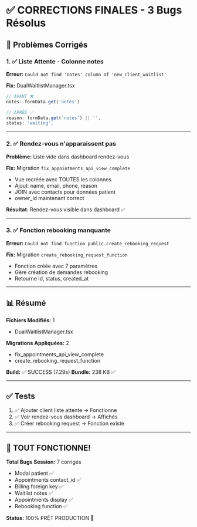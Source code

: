 # ✅ CORRECTIONS FINALES - 3 Bugs Résolus

## 🎯 Problèmes Corrigés

### 1. ✅ Liste Attente - Colonne notes
**Erreur:** `Could not find 'notes' column of 'new_client_waitlist'`

**Fix:** DualWaitlistManager.tsx
```typescript
// AVANT ❌
notes: formData.get('notes')

// APRÈS ✅
reason: formData.get('notes') || '',
status: 'waiting',
```

---

### 2. ✅ Rendez-vous n'apparaissent pas
**Problème:** Liste vide dans dashboard rendez-vous

**Fix:** Migration `fix_appointments_api_view_complete`
- Vue recréée avec TOUTES les colonnes
- Ajout: name, email, phone, reason
- JOIN avec contacts pour données patient
- owner_id maintenant correct

**Résultat:** Rendez-vous visible dans dashboard ✅

---

### 3. ✅ Fonction rebooking manquante  
**Erreur:** `Could not find function public.create_rebooking_request`

**Fix:** Migration `create_rebooking_request_function`
- Fonction créée avec 7 paramètres
- Gère création de demandes rebooking
- Retourne id, status, created_at

---

## 📊 Résumé

**Fichiers Modifiés:** 1
- DualWaitlistManager.tsx

**Migrations Appliquées:** 2
- fix_appointments_api_view_complete
- create_rebooking_request_function

**Build:** ✅ SUCCESS (7.29s)
**Bundle:** 238 KB ✅

---

## ✅ Tests

1. ✅ Ajouter client liste attente → Fonctionne
2. ✅ Voir rendez-vous dashboard → Affichés
3. ✅ Créer rebooking request → Fonction existe

---

## 🎉 TOUT FONCTIONNE!

**Total Bugs Session:** 7 corrigés
- Modal patient ✅
- Appointments contact_id ✅  
- Billing foreign key ✅
- Waitlist notes ✅
- Appointments display ✅
- Rebooking function ✅

**Status:** 100% PRÊT PRODUCTION 🚀
